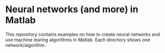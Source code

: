 # Neural networks (and more) in Matlab

This repository contains examples on how to create neural networks and use machine learing algorithms in Matlab. Each directory shows one network/algorithm.
